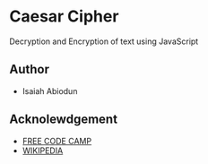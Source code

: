 # Caesar Cipher
Decryption and Encryption of text using JavaScript

## Author
- Isaiah Abiodun

## Acknolewdgement
- [FREE CODE CAMP](https://freecodecamp.org)
- [WIKIPEDIA](https://en.wikipedia.org/wiki/Caesar_cipher)
